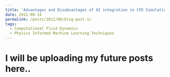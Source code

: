 ```yaml
---
title: 'Advantages and Disadvantages of AI integration in CFD Simulations'
date: 2012-08-14
permalink: /posts/2012/08/blog-post-1/
tags:
  - Computational Fluid Dynamics
  - Physics Informed Machine Learning Techniques
---
```



I will be uploading my future posts here..
=====
